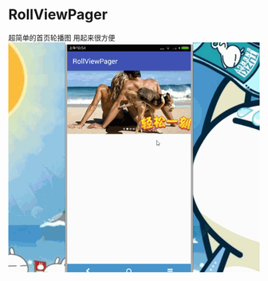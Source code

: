# RollViewPager
超简单的首页轮播图  用起来很方便
![](https://github.com/caoweiaaa/RollViewPager/blob/master/rollview.gif)
